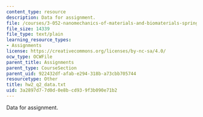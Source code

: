 ```yaml
---
content_type: resource
description: Data for assignment.
file: /courses/3-052-nanomechanics-of-materials-and-biomaterials-spring-2007/3a2897d77d0d0e8bcd939f3b090e71b2_hw2_q2_data.txt
file_size: 14339
file_type: text/plain
learning_resource_types:
- Assignments
license: https://creativecommons.org/licenses/by-nc-sa/4.0/
ocw_type: OCWFile
parent_title: Assignments
parent_type: CourseSection
parent_uid: 922432df-afab-e294-318b-a73cbb705744
resourcetype: Other
title: hw2_q2_data.txt
uid: 3a2897d7-7d0d-0e8b-cd93-9f3b090e71b2
---
```

Data for assignment.